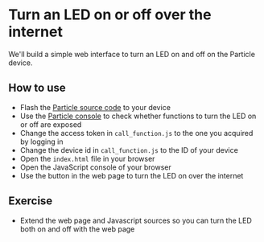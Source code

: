 # Turn an LED on or off over the internet

We'll build a simple web interface to turn an LED on and off on the Particle device.

## How to use

* Flash the [Particle source code](internet_led.ino) to your device
* Use the [Particle console](https://console.particle.io) to check whether functions to turn the LED on or off are exposed
* Change the access token in `call_function.js` to the one you acquired by logging in
* Change the device id in `call_function.js` to the ID of your device
* Open the `index.html` file in your browser
* Open the JavaScript console of your browser
* Use the button in the web page to turn the LED on over the internet

## Exercise

* Extend the web page and Javascript sources so you can turn the LED both on and off with the web page

